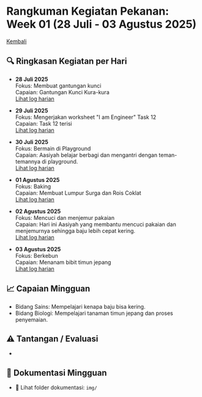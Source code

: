 # Rangkuman Kegiatan Pekanan: Week 01 (28 Juli - 03 Agustus 2025)

[Kembali](../readme.md)

## 🔍 Ringkasan Kegiatan per Hari

- **28 Juli 2025**  
  Fokus: Membuat gantungan kunci  
  Capaian: Gantungan Kunci Kura-kura  
  [Lihat log harian](./28juli2025.md)

- **29 Juli 2025**  
  Fokus: Mengerjakan worksheet "I am Engineer" Task 12  
  Capaian: Task 12 terisi  
  [Lihat log harian](./29juli2025.md)

- **30 Juli 2025**  
  Fokus: Bermain di Playground  
  Capaian: Aasiyah belajar berbagi dan mengantri dengan teman-temannya di playground.  
  [Lihat log harian](./30juli2025.md)

- **01 Agustus 2025**  
  Fokus: Baking  
  Capaian: Membuat Lumpur Surga dan Rois Coklat  
  [Lihat log harian](./01agustus2025.md)

- **02 Agustus 2025**  
  Fokus: Mencuci dan menjemur pakaian  
  Capaian: Hari ini Aasiyah yang membantu mencuci pakaian dan menjemurnya sehingga baju lebih cepat kering.  
  [Lihat log harian](./02agustus2025.md)

- **03 Agustus 2025**  
  Fokus: Berkebun   
  Capaian: Menanam bibit timun jepang  
  [Lihat log harian](./03agustus2025.md)

## 📈 Capaian Mingguan
- Bidang Sains: Mempelajari kenapa baju bisa kering.
- Bidang Biologi: Mempelajari tanaman timun jepang dan proses penyemaian.

## ⚠️ Tantangan / Evaluasi
- 

## 📂 Dokumentasi Mingguan
- 📸 Lihat folder dokumentasi: `img/`
